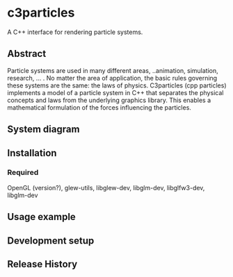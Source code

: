 # c3particles

A C++ interface for rendering particle systems.

## Abstract

Particle systems are used in many different areas, ..animation, simulation, research, ... . No matter the area of application, the basic rules governing these systems are the same: the laws of physics. C3particles (cpp particles) implements a model of a particle system in C++ that separates the physical concepts and laws from the underlying graphics library. This enables a mathematical formulation of the forces influencing the particles.

<!-- [![NPM Version][npm-image]][npm-url]
[![Build Status][travis-image]][travis-url]

    One to two paragraph statement about your product and what it does. Motivation

![](header.png) -->

## System diagram

## Installation

### Required

OpenGL (version?), glew-utils, libglew-dev, libglm-dev, libglfw3-dev, libglm-dev

<!-- OS X & Linux:

```sh
shell stuff
``` -->

## Usage example


## Development setup

<!-- Describe how to install all development dependencies and how to run an automated test-suite of some kind. Potentially do this for multiple platforms.

-->

## Release History


<!-- Markdown link & img dfn's -->
[npm-image]: https://img.shields.io/npm/v/datadog-metrics.svg?style=flat-square
[npm-url]: https://npmjs.org/package/datadog-metrics
[npm-downloads]: https://img.shields.io/npm/dm/datadog-metrics.svg?style=flat-square
[travis-image]: https://img.shields.io/travis/dbader/node-datadog-metrics/master.svg?style=flat-square
[travis-url]: https://travis-ci.org/dbader/node-datadog-metrics
[wiki]: https://github.com/yourname/yourproject/wiki

